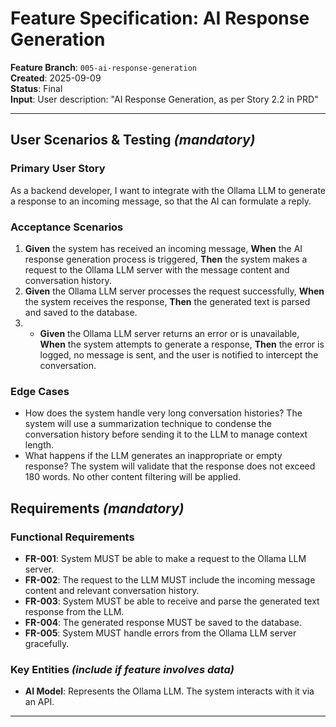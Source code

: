 # Feature Specification: AI Response Generation

**Feature Branch**: `005-ai-response-generation`  
**Created**: 2025-09-09  
**Status**: Final  
**Input**: User description: "AI Response Generation, as per Story 2.2 in PRD"

---

## User Scenarios & Testing *(mandatory)*

### Primary User Story
As a backend developer, I want to integrate with the Ollama LLM to generate a response to an incoming message, so that the AI can formulate a reply.

### Acceptance Scenarios
1. **Given** the system has received an incoming message, **When** the AI response generation process is triggered, **Then** the system makes a request to the Ollama LLM server with the message content and conversation history.
2. **Given** the Ollama LLM server processes the request successfully, **When** the system receives the response, **Then** the generated text is parsed and saved to the database.
3. - **Given** the Ollama LLM server returns an error or is unavailable, **When** the system attempts to generate a response, **Then** the error is logged, no message is sent, and the user is notified to intercept the conversation.

### Edge Cases
- How does the system handle very long conversation histories? The system will use a summarization technique to condense the conversation history before sending it to the LLM to manage context length.
- What happens if the LLM generates an inappropriate or empty response? The system will validate that the response does not exceed 180 words. No other content filtering will be applied.

## Requirements *(mandatory)*

### Functional Requirements
- **FR-001**: System MUST be able to make a request to the Ollama LLM server.
- **FR-002**: The request to the LLM MUST include the incoming message content and relevant conversation history.
- **FR-003**: System MUST be able to receive and parse the generated text response from the LLM.
- **FR-004**: The generated response MUST be saved to the database.
- **FR-005**: System MUST handle errors from the Ollama LLM server gracefully.

### Key Entities *(include if feature involves data)*
- **AI Model**: Represents the Ollama LLM. The system interacts with it via an API.

---